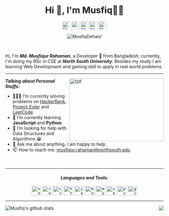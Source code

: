 <h1 align="center">Hi 👋, I'm Musfiq👨‍💻</h1>

<p align="center">
  <a href=https://twitter.com/MusfiqDehan target="blank"><img align="center" src=https://cdn.jsdelivr.net/npm/simple-icons@3.0.1/icons/twitter.svg alt="MusfiqDehan" width="25"   height="25" /></a>
  <a href=https://linkedin.com/in/MusfiqDehan target="blank"><img align="center" src=https://cdn.jsdelivr.net/npm/simple-icons@3.0.1/icons/linkedin.svg alt="rahuldkjain"           width="25" height="25" /></a>
  <a href=https://hackerrank.com/MusfiqDehan target="blank"><img align="center" src=https://cdn.jsdelivr.net/npm/simple-icons@3.0.1/icons/hackerrank.svg alt="MusfiqDehan"         width="25" height="25" /></a>
  <a href=https://leetcode.com/MusfiqDehan target="blank"><img align="center" src=https://cdn.jsdelivr.net/npm/simple-icons@3.0.1/icons/leetcode.svg alt="MusfiqDehan"             padding="10" width="25" height="25" /></a>
  <a href=https://freecodecamp.com/MusfiqDehan target="blank"><img align="center" src=https://cdn.jsdelivr.net/npm/simple-icons@3.0.1/icons/freecodecamp.svg alt="MusfiqDehan"     width="25" height="25" /></a>
</p>

<p align="center"> <img src=https://komarev.com/ghpvc/?username=MusfiqDehan alt=MusfiqDehan/> </p>

<br/>

Hi, I'm ***Md. Musfiqur Rahaman***, a Developer 🚀 from Bangladesh, currently, I'm doing my BSc in CSE at ***North South University***. Besides my study I am learning Web Development and gaining skill to apply in real world problems.

<hr>

<img align="right" alt="GIF" src="https://media.giphy.com/media/L8K62iTDkzGX6/giphy.gif" height="200" width="300"/>
  
***Talking about Personal Stuffs:***

- 👨🏽‍💻 I’m currently solving problems on [HackerRank](https://github.com/MusfiqDehan/HackerRank), [Project-Euler](https://github.com/MusfiqDehan/Project-Euler) and [LeetCode](https://github.com/MusfiqDehan/LeetCode)
- 🌱 I’m currently learning **JavaScript** and **Python** 
- 🤔 I’m looking for help with Data Structures and Algorithms 😭
- 💬 Ask me about anything, I am happy to help.
- 📫 How to reach me: musfiqur.rahaman@northsouth.edu

<br>
<hr>

<h4 align="center"><i>Languages and Tools:</i></h4>  
<p align="center">
  <code><img src=https://devicons.github.io/devicon/devicon.git/icons/nodejs/nodejs-original-wordmark.svg alt=nodejs width="30" height="30"/></code> 
  <code><img src=https://devicons.github.io/devicon/devicon.git/icons/react/react-original-wordmark.svg alt=react width="30" height="30"/></code> 
  <code><img src=https://devicons.github.io/devicon/devicon.git/icons/css3/css3-original-wordmark.svg alt=css3 width="30" height="30"/></code> 
  <code><img src=https://devicons.github.io/devicon/devicon.git/icons/html5/html5-original-wordmark.svg alt=html5 width="30" height="30"/></code> 
  <code><img src=https://devicons.github.io/devicon/devicon.git/icons/javascript/javascript-original.svg alt=javascript width="30" height="30"/></code> 
  <code><img src=https://devicons.github.io/devicon/devicon.git/icons/mongodb/mongodb-original-wordmark.svg alt=mongodb width="30" height="30"/></code> 
  <code><img src=https://devicons.github.io/devicon/devicon.git/icons/mysql/mysql-original-wordmark.svg alt=mysql width="30" height="30"/></code> 
  <code><img src=https://devicons.github.io/devicon/devicon.git/icons/sass/sass-original.svg alt=sass width="30" height="30"/></code> 
  <code><img src=https://devicons.github.io/devicon/devicon.git/icons/python/python-original-wordmark.svg alt=python width="30" height="30"/></code>
  <code><img src=https://devicons.github.io/devicon/devicon.git/icons/git/git-original-wordmark.svg alt=git width="30" height="30"/></code>
</p>

<hr>

<img align="left" src="https://github-readme-stats.vercel.app/api?username=MusfiqDehan&show_icons=true&include_all_commits=true" alt="Musfiq's github stats" />
<img align="right" src="https://github-readme-stats.vercel.app/api/top-langs/?username=MusfiqDehan&hide=php, c" />
